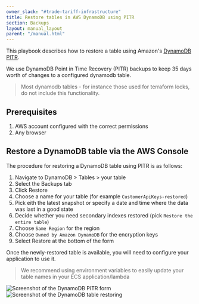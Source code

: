 ```yaml
---
owner_slack: "#trade-tariff-infrastructure"
title: Restore tables in AWS DynamoDB using PITR
section: Backups
layout: manual_layout
parent: "/manual.html"
---
```


This playbook describes how to restore a table using Amazon's [DynamoDB PITR][dynamodb-pitr].

We use DynamoDB Point in Time Recovery (PITR) backups to keep 35 days worth of
changes to a configured dynamodb table.

> Most dynamodb tables - for instance those used for terraform locks, do not include
> this functionality.

## Prerequisites

1. AWS account configured with the correct permissions
2. Any browser

## Restore a DynamoDB table via the AWS Console

The procedure for restoring a DynamoDB table using PITR is as follows:

1. Navigate to DynamoDB > Tables > your table
2. Select the Backups tab
3. Click Restore
4. Choose a name for your table (for example `CustomerApiKeys-restored`)
5. Pick eith the latest snapshot or specify a date and time where the data was last in a good state
6. Decide whether you need secondary indexes restored (pick `Restore the entire table`)
7. Choose `Same Region` for the region
8. Choose `Owned by Amazon DynamoDB` for the encryption keys
9. Select Restore at the bottom of the form

Once the newly-restored table is available, you will need to configure your application to use it.

> We recommend using environment variables to easily update your table names in your ECS application/lambda

![Screenshot of the DynamoDB PITR form](images/aws/dynamodb-pitr-restoring-form.png)
![Screenshot of the DynamoDB table restoring](images/aws/dyanmodb-pitr-restoring.png)

[dynamodb-pitr]: https://github.com/trade-tariff/trade-tariff-lambdas-database-backups

